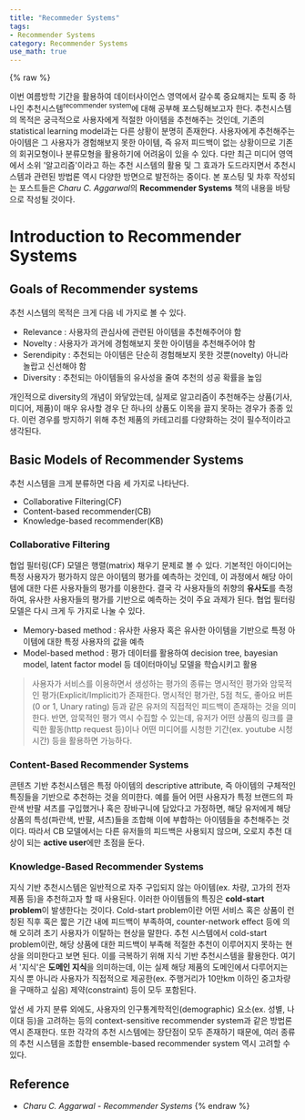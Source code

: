 ```yaml
---
title: "Recommeder Systems"
tags:
- Recommender Systems
category: Recommender Systems
use_math: true
---
```

{% raw %}

이번 여름방학 기간을 활용하여 데이터사이언스 영역에서 갈수록 중요해지는 토픽 중 하나인 추천시스템<sup>recommender system</sup>에 대해 공부해 포스팅해보고자 한다. 추천시스템의 목적은 궁극적으로 사용자에게 적절한 아이템을 추천해주는 것인데, 기존의 statistical learning model과는 다른 상황이 분명히 존재한다. 사용자에게 추천해주는 아이템은 그 사용자가 경험해보지 못한 아이템, 즉 유저 피드백이 없는 상황이므로 기존의 회귀모형이나 분류모형을 활용하기에 어려움이 있을 수 있다. 다만 최근 미디어 영역에서 소위 '알고리즘'이라고 하는 추천 시스템의 활용 및 그 효과가 도드라지면서 추천시스템과 관련된 방법론 역시 다양한 방면으로 발전하는 중이다. 본 포스팅 및 차후 작성되는 포스트들은 *Charu C. Aggarwal*의 **Recommender Systems** 책의 내용을 바탕으로 작성될 것이다.

# Introduction to Recommender Systems
## Goals of Recommender systems

추천 시스템의 목적은 크게 다음 네 가지로 볼 수 있다.
- Relevance : 사용자의 관심사에 관련된 아이템을 추천해주어야 함
- Novelty : 사용자가 과거에 경험해보지 못한 아이템을 추천해주어야 함
- Serendipity : 추천되는 아이템은 단순히 경험해보지 못한 것뿐(novelty) 아니라 놀랍고 신선해야 함
- Diversity : 추천되는 아이템들의 유사성을 줄여 추천의 성공 확률을 높임

개인적으로 diversity의 개념이 와닿았는데, 실제로 알고리즘이 추천해주는 상품(기사, 미디어, 제품)이 매우 유사할 경우 단 하나의 상품도 이목을 끌지 못하는 경우가 종종 있다. 이런 경우를 방지하기 위해 추천 제품의 카테고리를 다양화하는 것이 필수적이라고 생각된다.

## Basic Models of Recommender Systems

추천 시스템을 크게 분류하면 다음 세 가지로 나타난다.
- Collaborative Filtering(CF)
- Content-based recommender(CB)
- Knowledge-based recommender(KB)

### Collaborative Filtering
협업 필터링(CF) 모델은 행렬(matrix) 채우기 문제로 볼 수 있다. 기본적인 아이디어는 특정 사용자가 평가하지 않은 아이템의 평가를 예측하는 것인데, 이 과정에서 해당 아이템에 대한 다른 사용자들의 평가를 이용한다. 결국 각 사용자들의 취향의 **유사도**를 측정하여, 유사한 사용자들의 평가를 기반으로 예측하는 것이 주요 과제가 된다. 협업 필터링 모델은 다시 크게 두 가지로 나눌 수 있다.
- Memory-based method : 유사한 사용자 혹은 유사한 아이템을 기반으로 특정 아이템에 대한 특정 사용자의 값을 예측
- Model-based method : 평가 데이터를 활용하여 decision tree, bayesian model, latent factor model 등 데이터마이닝 모델을 학습시키고 활용

> 사용자가 서비스를 이용하면서 생성하는 평가의 종류는 명시적인 평가와 암묵적인 평가(Explicit/Implicit)가 존재한다. 명시적인 평가란, 5점 척도, 좋아요 버튼(0 or 1, Unary rating) 등과 같은 유저의 직접적인 피드백이 존재하는 것을 의미한다. 반면, 암묵적인 평가 역시 수집할 수 있는데, 유저가 어떤 상품의 링크를 클릭한 활동(http request 등)이나 어떤 미디어를 시청한 기간(ex. youtube 시청시간) 등을 활용하면 가능하다.

### Content-Based Recommender Systems
콘텐츠 기반 추천시스템은 특정 아이템의 descriptive attribute, 즉 아이템의 구체적인 특징들을 기반으로 추천하는 것을 의미한다. 예를 들어 어떤 사용자가 특정 브랜드의 파란색 반팔 셔츠를 구입했거나 혹은 장바구니에 담았다고 가정하면, 해당 유저에게 해당 상품의 특성(파란색, 반팔, 셔츠)들을 조합해 이에 부합하는 아이템들을 추천해주는 것이다. 따라서 CB 모델에서는 다른 유저들의 피드백은 사용되지 않으며, 오로지 추천 대상이 되는 **active user**에만 초점을 둔다.

### Knowledge-Based Recommender Systems
지식 기반 추천시스템은 일반적으로 자주 구입되지 않는 아이템(ex. 차량, 고가의 전자제품 등)을 추천하고자 할 때 사용된다. 이러한 아이템들의 특징은 **cold-start problem**이 발생한다는 것이다. Cold-start problem이란 어떤 서비스 혹은 상품이 런칭된 직후 혹은 짧은 기간 내에 피드백이 부족하여, counter-network effect 등에 의해 오히려 초기 사용자가 이탈하는 현상을 말한다. 추천 시스템에서 cold-start problem이란, 해당 상품에 대한 피드백이 부족해 적절한 추천이 이루어지지 못하는 현상을 의미한다고 보면 된다. 
이를 극복하기 위해 지식 기반 추천시스템을 활용한다. 여기서 '지식'은 **도메인 지식**을 의미하는데, 이는 실제 해당 제품의 도메인에서 다루어지는 지식 뿐 아니라 사용자가 직접적으로 제공한(ex. 주행거리가 10만km 이하인 중고차량을 구매하고 싶음) 제약(constraint) 등이 모두 포함된다.

앞선 세 가지 분류 외에도, 사용자의 인구통계학적인(demographic) 요소(ex. 성별, 나이대 등)을 고려하는 등의 context-sensitive recommender system과 같은 방법론 역시 존재한다. 또한 각각의 추천 시스템에는 장단점이 모두 존재하기 때문에, 여러 종류의 추천 시스템을 조합한 ensemble-based recommender system 역시 고려할 수 있다.

## Reference
- *Charu C. Aggarwal - Recommender Systems*
{% endraw %}